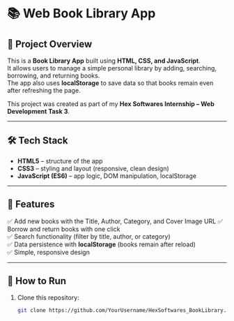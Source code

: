 # 📚 Web Book Library App

## 📌 Project Overview

This is a **Book Library App** built using **HTML, CSS, and JavaScript**.  
It allows users to manage a simple personal library by adding, searching, borrowing, and returning books.  
The app also uses **localStorage** to save data so that books remain even after refreshing the page.

This project was created as part of my **Hex Softwares Internship – Web Development Task 3**.

---

## 🛠️ Tech Stack

- **HTML5** – structure of the app
- **CSS3** – styling and layout (responsive, clean design)
- **JavaScript (ES6)** – app logic, DOM manipulation, localStorage

---

## 📂 Features

✅ Add new books with the Title, Author, Category, and Cover Image URL 
✅ Borrow and return books with one click  
✅ Search functionality (filter by title, author, or category)  
✅ Data persistence with **localStorage** (books remain after reload)  
✅ Simple, responsive design

---

## 🚀 How to Run

1. Clone this repository:
   ```bash
   git clone https://github.com/YourUsername/HexSoftwares_BookLibrary.git
   ```
